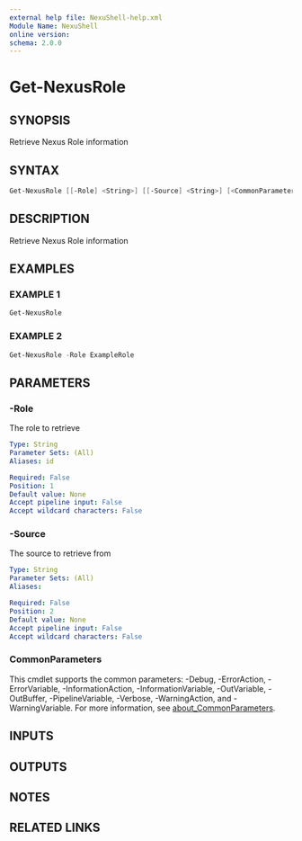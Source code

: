 ```yaml
---
external help file: NexuShell-help.xml
Module Name: NexuShell
online version:
schema: 2.0.0
---
```


# Get-NexusRole

## SYNOPSIS

Retrieve Nexus Role information

## SYNTAX

```powershell
Get-NexusRole [[-Role] <String>] [[-Source] <String>] [<CommonParameters>]
```

## DESCRIPTION

Retrieve Nexus Role information

## EXAMPLES

### EXAMPLE 1

```powershell
Get-NexusRole
```

### EXAMPLE 2

```powershell
Get-NexusRole -Role ExampleRole
```

## PARAMETERS

### -Role

The role to retrieve

```yaml
Type: String
Parameter Sets: (All)
Aliases: id

Required: False
Position: 1
Default value: None
Accept pipeline input: False
Accept wildcard characters: False
```

### -Source

The source to retrieve from

```yaml
Type: String
Parameter Sets: (All)
Aliases:

Required: False
Position: 2
Default value: None
Accept pipeline input: False
Accept wildcard characters: False
```

### CommonParameters

This cmdlet supports the common parameters: -Debug, -ErrorAction, -ErrorVariable, -InformationAction, -InformationVariable, -OutVariable, -OutBuffer, -PipelineVariable, -Verbose, -WarningAction, and -WarningVariable. For more information, see [about_CommonParameters](http://go.microsoft.com/fwlink/?LinkID=113216).

## INPUTS

## OUTPUTS

## NOTES

## RELATED LINKS
